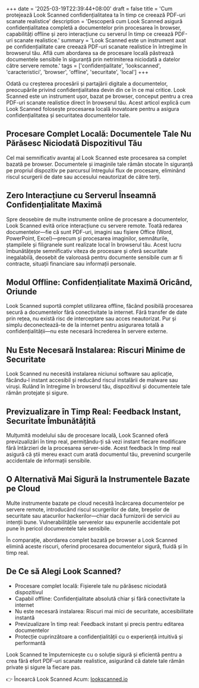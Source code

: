 +++
date = '2025-03-19T22:39:44+08:00'
draft = false
title = 'Cum protejează Look Scanned confidențialitatea ta în timp ce creează PDF-uri scanate realistice'
description = 'Descoperă cum Look Scanned asigură confidențialitatea completă a documentelor prin procesarea în browser, capabilități offline și zero interacțiune cu serverul în timp ce creează PDF-uri scanate realistice.'
summary = 'Look Scanned este un instrument axat pe confidențialitate care creează PDF-uri scanate realistice în întregime în browserul tău. Află cum abordarea sa de procesare locală păstrează documentele sensibile în siguranță prin netrimiterea niciodată a datelor către servere remote.'
tags = ['confidențialitate', 'lookscanned', 'caracteristici', 'browser', 'offline', 'securitate', 'local']
+++

Odată cu creșterea procesării și partajării digitale a documentelor, preocupările privind confidențialitatea devin din ce în ce mai critice. Look Scanned este un instrument ușor, bazat pe browser, conceput pentru a crea PDF-uri scanate realistice direct în browserul tău. Acest articol explică cum Look Scanned folosește procesarea locală inovatoare pentru a asigura confidențialitatea și securitatea documentelor tale.

## Procesare Complet Locală: Documentele Tale Nu Părăsesc Niciodată Dispozitivul Tău

Cel mai semnificativ avantaj al Look Scanned este procesarea sa complet bazată pe browser. Documentele și imaginile tale rămân stocate în siguranță pe propriul dispozitiv pe parcursul întregului flux de procesare, eliminând riscul scurgerii de date sau accesului neautorizat de către terți.

## Zero Interacțiune cu Serverul Înseamnă Confidențialitate Maximă

Spre deosebire de multe instrumente online de procesare a documentelor, Look Scanned evită orice interacțiune cu servere remote. Toată redarea documentelor—fie că sunt PDF-uri, imagini sau fișiere Office (Word, PowerPoint, Excel)—precum și procesarea imaginilor, semnăturile, ștampilele și filigranele sunt realizate local în browserul tău. Acest lucru îmbunătățește semnificativ viteza de procesare și oferă securitate inegalabilă, deosebit de valoroasă pentru documente sensibile cum ar fi contracte, situații financiare sau informații personale.

## Modul Offline: Confidențialitate Maximă Oricând, Oriunde

Look Scanned suportă complet utilizarea offline, făcând posibilă procesarea secură a documentelor fără conectivitate la internet. Fără transfer de date prin rețea, nu există risc de interceptare sau acces neautorizat. Pur și simplu deconectează-te de la internet pentru asigurarea totală a confidențialității—nu este necesară încrederea în servere externe.

## Nu Este Necesară Instalarea: Riscuri Minime de Securitate

Look Scanned nu necesită instalarea niciunui software sau aplicație, făcându-l instant accesibil și reducând riscul instalării de malware sau viruși. Rulând în întregime în browserul tău, dispozitivul și documentele tale rămân protejate și sigure.

## Previzualizare în Timp Real: Feedback Instant, Securitate Îmbunătățită

Mulțumită modelului său de procesare locală, Look Scanned oferă previzualizări în timp real, permițându-ți să vezi instant fiecare modificare fără întârzieri de la procesarea server-side. Acest feedback în timp real asigură că știi mereu exact cum arată documentul tău, prevenind scurgerile accidentale de informații sensibile.

## O Alternativă Mai Sigură la Instrumentele Bazate pe Cloud

Multe instrumente bazate pe cloud necesită încărcarea documentelor pe servere remote, introducând riscul scurgerilor de date, breșelor de securitate sau atacurilor hackerilor—chiar dacă furnizorii de servicii au intenții bune. Vulnerabilitățile serverelor sau expunerile accidentale pot pune în pericol documentele tale sensibile.

În comparație, abordarea complet bazată pe browser a Look Scanned elimină aceste riscuri, oferind procesarea documentelor sigură, fluidă și în timp real.

## De Ce să Alegi Look Scanned?

- Procesare complet locală: Fișierele tale nu părăsesc niciodată dispozitivul
- Capabil offline: Confidențialitate absolută chiar și fără conectivitate la internet
- Nu este necesară instalarea: Riscuri mai mici de securitate, accesibilitate instantă
- Previzualizare în timp real: Feedback instant și precis pentru editarea documentelor
- Protecție cuprinzătoare a confidențialității cu o experiență intuitivă și performantă

Look Scanned te împuternicește cu o soluție sigură și eficientă pentru a crea fără efort PDF-uri scanate realistice, asigurând că datele tale rămân private și sigure la fiecare pas.

👉 Încearcă Look Scanned Acum: [lookscanned.io](https://lookscanned.io)